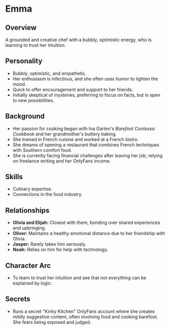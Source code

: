 # Emma

## Overview
A grounded and creative chef with a bubbly, optimistic energy, who is learning to trust her intuition.

## Personality
*   Bubbly, optimistic, and empathetic.
*   Her enthusiasm is infectious, and she often uses humor to lighten the mood.
*   Quick to offer encouragement and support to her friends.
*   Initially skeptical of mysteries, preferring to focus on facts, but is open to new possibilities.

## Background
*   Her passion for cooking began with Ina Garten's *Barefoot Contessa Cookbook* and her grandmother's buttery baking.
*   She trained in French cuisine and worked at a French bistro.
*   She dreams of opening a restaurant that combines French techniques with Southern comfort food.
*   She is currently facing financial challenges after leaving her job, relying on freelance writing and her OnlyFans income.

## Skills
*   Culinary expertise.
*   Connections in the food industry.

## Relationships
*   **Olivia and Elijah:** Closest with them, bonding over shared experiences and upbringing.
*   **Oliver:** Maintains a healthy emotional distance due to her friendship with Olivia.
*   **Jasper:** Rarely takes him seriously.
*   **Noah:** Relies on him for help with technology.

## Character Arc
*   To learn to trust her intuition and see that not everything can be explained by logic.

## Secrets
*   Runs a secret "Kinky Kitchen" OnlyFans account where she creates mildly suggestive content, often involving food and cooking barefoot. She fears being exposed and judged.
